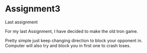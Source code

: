 # Assignment3
Last assignment

For my last Assignment, I have decided to make the old tron game.

Pretty simple just keep changing direction to block your opponent in.
Computer will also try and block you in first one to crash loses.
